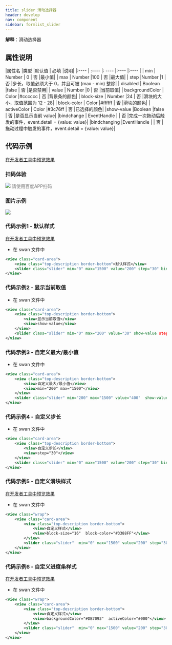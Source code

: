 ```yaml
---
title: slider 滑动选择器
header: develop
nav: component
sidebar: formlist_slider
---
```


 

**解释**：滑动选择器

##  属性说明 

|属性名 |类型  |默认值  | 必填 |说明|
|:---- | :---- |: ---- |:---- |:---- |
| min | Number  | 0  | 否 |最小值|
| max | Number  |100  | 否 |最大值|
| step |Number  |1 | 否 |步长，取值必须大于 0，并且可被 (max - min) 整除|
| disabled | Boolean |false  | 否 |是否禁用|
| value | Number  |0 | 否 |当前取值|
| backgroundColor | Color  |#cccccc  | 否 |背景条的颜色|
| block-size | Number  |24 | 否 |滑块的大小，取值范围为 12 - 28|
| block-color | Color  |#ffffff | 否 |滑块的颜色|
| activeColor | Color  |#3c76ff | 否 |已选择的颜色|
|show-value |Boolean  |false | 否 |是否显示当前 value|
|bindchange | EventHandle  | | 否 |完成一次拖动后触发的事件，event.detail = {value: value}|
|bindchanging |EventHandle |  | 否 |拖动过程中触发的事件，event.detail = {value: value}|

## 代码示例

<a href="swanide://fragment/e1489d2e2e3d72ba1233556495c382c11577360671451" title="在开发者工具中预览效果" target="_self">在开发者工具中预览效果</a>

### 扫码体验

<div class='scan-code-container'>
    <img src="https://b.bdstatic.com/miniapp/assets/images/doc_demo/slider.png" class="demo-qrcode-image" />
    <font color=#777 12px>请使用百度APP扫码</font>
</div>


###  图片示例 

<div class="m-doc-custom-examples">
    <div class="m-doc-custom-examples-correct">
        <img src="https://b.bdstatic.com/miniapp/images/slider.gif">
    </div>
    <div class="m-doc-custom-examples-correct">
        <img src=" ">
    </div>
    <div class="m-doc-custom-examples-correct">
        <img src=" ">
    </div>     
</div>

###  代码示例1 - 默认样式 

<a href="swanide://fragment/588aacb801bd077789e11c6834513f441575544226353" title="在开发者工具中预览效果" target="_self">在开发者工具中预览效果</a>

* 在 swan 文件中

```xml
<view class="card-area">
    <view class="top-description border-bottom">默认样式</view>
    <slider class="slider" min="0" max="1500" value="200" step="30" bind:change="sliderChange" disabled="false"></slider>
</view>
```

###  代码示例2 - 显示当前取值 

* 在 swan 文件中

```xml
<view class="card-area">
    <view class="top-description border-bottom">
        <view>显示当前取值</view>
        <view>show-value</view>
    </view>
    <slider class="slider" min="0" max="200" value="30" show-value step="30" bind:change="sliderChange" disabled="false"></slider>
</view>
```

###  代码示例3 - 自定义最大/最小值 

* 在 swan 文件中

```xml
<view class="card-area">
    <view class="top-description border-bottom">
        <view>自定义最大/最小值</view>
        <view>min="200" max="1500"</view>
    </view>
    <slider class="slider" min="200" max="1500" value="400"  show-value step="30" bind:change="sliderChange" disabled="false"></slider>
</view>
```

###  代码示例4 - 自定义步长 

* 在 swan 文件中

```xml
<view class="card-area">
    <view class="top-description border-bottom">
        <view>自定义步长</view>
        <view>step="30"</view>
    </view>
    <slider class="slider" min="0" max="1500" value="200" step="30" bind:change="sliderChange" disabled="false"></slider>
</view>
```

### 代码示例5 - 自定义滑块样式 

<a href="swanide://fragment/adb53cc13556fb8e4277c02396c9b8791575544431665" title="在开发者工具中预览效果" target="_self">在开发者工具中预览效果</a>

* 在 swan 文件中

```xml
<view class="wrap">
    <view class="card-area">
        <view class="top-description border-bottom">
            <view>自定义样式</view>
            <view>block-size="16"  block-color="#3388FF"</view>
        </view>
        <slider class="slider"  min="0" max="1500" value="200" step="30" block-size="16"  block-color="#3388FF" bind:change="sliderChange" disabled="false"></slider>
    </view>
</view>
```

### 代码示例6 - 自定义进度条样式 

<a href="swanide://fragment/03cd862f718cdbf42381e9eb48abcb691576152025499" title="在开发者工具中预览效果" target="_self">在开发者工具中预览效果</a>

* 在 swan 文件中

```xml
<view class="wrap">
    <view class="card-area">
        <view class="top-description border-bottom">
            <view>自定义样式</view>
            <view>backgroundColor="#DB7093"  activeColor="#000"</view>
        </view>
        <slider class="slider"  min="0" max="1500" value="200" step="30" block-size="16"  backgroundColor="#DB7093"  activeColor="#000" bind:change="sliderChange" disabled="false"></slider>
    </view>
</view>
```

